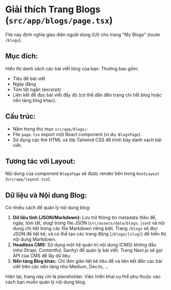 # Giải thích Trang Blogs (`src/app/blogs/page.tsx`)

File này định nghĩa giao diện người dùng (UI) cho trang "My Blogs" (route `/blogs`).

## Mục đích:

Hiển thị danh sách các bài viết blog của bạn. Thường bao gồm:

-   Tiêu đề bài viết
-   Ngày đăng
-   Tóm tắt ngắn (excerpt)
-   Liên kết để đọc bài viết đầy đủ (có thể dẫn đến trang chi tiết blog hoặc nền tảng blog khác).

## Cấu trúc:

-   Nằm trong thư mục `src/app/blogs/`.
-   File `page.tsx` export một React component (ví dụ: `BlogsPage`).
-   Sử dụng các thẻ HTML và lớp Tailwind CSS để trình bày danh sách bài viết.

## Tương tác với Layout:

Nội dung của component `BlogsPage` sẽ được render bên trong `RootLayout` (`src/app/layout.tsx`).

## Dữ liệu và Nội dung Blog:

Có nhiều cách để quản lý nội dung blog:

1.  **Dữ liệu tĩnh (JSON/Markdown):** Lưu trữ thông tin metadata (tiêu đề, ngày, tóm tắt, slug) trong file JSON (`src/assets/data/blogs.json`) và nội dung chi tiết trong các file Markdown riêng biệt. Trang `/blogs` sẽ đọc JSON để liệt kê, và có thể tạo các trang động (`/blogs/[slug]`) để hiển thị nội dung Markdown.
2.  **Headless CMS:** Sử dụng một hệ quản trị nội dung (CMS) không đầu (như Strapi, Contentful, Sanity) để quản lý bài viết. Trang Next.js sẽ gọi API của CMS để lấy dữ liệu.
3.  **Nền tảng Blog khác:** Chỉ đơn giản liệt kê tiêu đề và liên kết đến các bài viết trên các nền tảng như Medium, Dev.to, ...

Hiện tại, trang này chỉ là placeholder. Việc triển khai cụ thể phụ thuộc vào cách bạn muốn quản lý nội dung blog. 